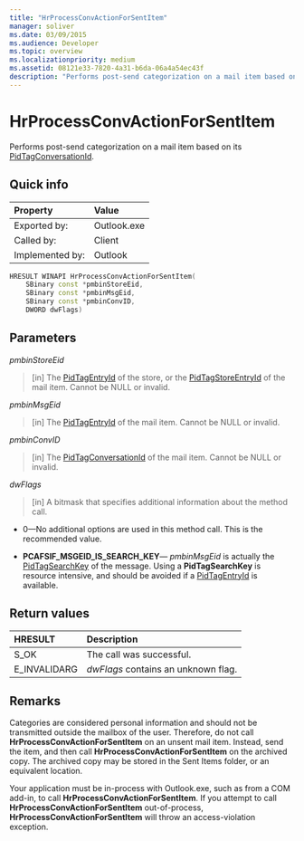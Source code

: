 ```yaml
---
title: "HrProcessConvActionForSentItem"
manager: soliver
ms.date: 03/09/2015
ms.audience: Developer
ms.topic: overview
ms.localizationpriority: medium
ms.assetid: 08121e33-7820-4a31-b6da-06a4a54ec43f
description: "Performs post-send categorization on a mail item based on its PidTagConversationId."
---
```


# HrProcessConvActionForSentItem

Performs post-send categorization on a mail item based on its [PidTagConversationId](https://msdn.microsoft.com/library/f8e4a5fa-cb73-4eca-b174-72e1fda821a6%28Office.15%29.aspx).
  
## Quick info

|Property |Value |
|:-----|:-----|
|Exported by:  <br/> |Outlook.exe  <br/> |
|Called by:  <br/> |Client  <br/> |
|Implemented by:  <br/> |Outlook  <br/> |
   
```cpp
HRESULT WINAPI HrProcessConvActionForSentItem( 
    SBinary const *pmbinStoreEid, 
    SBinary const *pmbinMsgEid, 
    SBinary const *pmbinConvID, 
    DWORD dwFlags)
```

## Parameters

_pmbinStoreEid_
  
> [in] The [PidTagEntryId](https://msdn.microsoft.com/library/ca02e873-c2d2-4d58-8df8-c05fbcdc8fba%28Office.15%29.aspx) of the store, or the [PidTagStoreEntryId](https://msdn.microsoft.com/library/0d705667-19f4-4eda-a068-e65ea8f00d9b%28Office.15%29.aspx) of the mail item. Cannot be NULL or invalid. 
    
_pmbinMsgEid_
  
> [in] The [PidTagEntryId](https://msdn.microsoft.com/library/ca02e873-c2d2-4d58-8df8-c05fbcdc8fba%28Office.15%29.aspx) of the mail item. Cannot be NULL or invalid. 
    
_pmbinConvID_
  
> [in] The [PidTagConversationId](https://msdn.microsoft.com/library/f8e4a5fa-cb73-4eca-b174-72e1fda821a6%28Office.15%29.aspx) of the mail item. Cannot be NULL or invalid. 
    
_dwFlags_
  
> [in] A bitmask that specifies additional information about the method call.
    
   - 0—No additional options are used in this method call. This is the recommended value. 
    
   - **PCAFSIF_MSGEID_IS_SEARCH_KEY**— _pmbinMsgEid_ is actually the [PidTagSearchKey](https://msdn.microsoft.com/library/fcab369a-a1f4-4425-a272-e35046914a4d%28Office.15%29.aspx) of the message. Using a **PidTagSearchKey** is resource intensive, and should be avoided if a [PidTagEntryId](https://msdn.microsoft.com/library/ca02e873-c2d2-4d58-8df8-c05fbcdc8fba%28Office.15%29.aspx) is available. 
    
## Return values

|**HRESULT**|**Description**|
|:-----|:-----|
|S_OK  <br/> |The call was successful. |
|E_INVALIDARG  <br/> | _dwFlags_ contains an unknown flag. |
   
## Remarks

Categories are considered personal information and should not be transmitted outside the mailbox of the user. Therefore, do not call **HrProcessConvActionForSentItem** on an unsent mail item. Instead, send the item, and then call **HrProcessConvActionForSentItem** on the archived copy. The archived copy may be stored in the Sent Items folder, or an equivalent location. 
  
Your application must be in-process with Outlook.exe, such as from a COM add-in, to call **HrProcessConvActionForSentItem**. If you attempt to call **HrProcessConvActionForSentItem** out-of-process, **HrProcessConvActionForSentItem** will throw an access-violation exception. 
  

